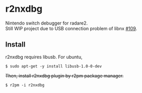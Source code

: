 # r2nxdbg
Nintendo switch debugger for radare2.  
Still WIP project due to USB connection problem of libnx [#109](https://github.com/switchbrew/libnx/issues/109).
## Install
r2nxdbg requires libusb.
For ubuntu,
```sh:
$ sudo apt-get -y install libusb-1.0-0-dev
```
~~Then, install r2nxdbg plugin by r2pm package manager.~~ 
```sh:
$ r2pm -i r2nxdbg
```
